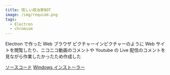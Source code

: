 ```yaml
---
title: 怪しい政治家BOT
image: /img/requiem.png
tags:
  - Electron
  - chromium
---
```


Electron で作った Web ブラウザ
ピクチャーインピクチャーのように Web サイトを閲覧したり、ニコニコ動画のコメントや Youtube の Live 配信のコメントを見ながら作業したかったため作成した

[ソースコード](https://github.com/inaridiy/Requiem)
[Windows インストーラー](https://drive.google.com/drive/folders/1TVwQAmvYXj2-v6LU8DuuUk5Gw9htGvFN?usp=sharing)
